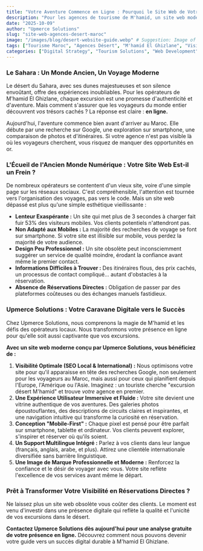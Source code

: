 ```yaml
---
title: "Votre Aventure Commence en Ligne : Pourquoi le Site Web de Votre Agence de Désert au Maroc Est Votre Meilleur Guide pour Attirer les Voyageurs du Monde Entier"
description: "Pour les agences de tourisme de M'hamid, un site web moderne n'est pas un luxe, c'est une nécessité. Découvrez comment une présence en ligne optimisée par Upmerce Solutions peut transformer votre visibilité et vos réservations, en capturant l'essence unique de vos excursions sahariennes."
date: "2025-10-09"
author: "Upmerce Solutions"
slug: "site-web-agences-desert-maroc"
image: "/images/blog/desert-website-guide.webp" # Suggestion: Image of a modern, mobile-friendly desert tour website, or a blend of desert landscape and digital elements.
tags: ["Tourisme Maroc", "Agences Désert", "M'hamid El Ghizlane", "Visibilité En Ligne", "Expérience Client", "Développement Web", "SEO Tourisme"]
categories: ["Digital Strategy", "Tourism Solutions", "Web Development"]
---
```


### Le Sahara : Un Monde Ancien, Un Voyage Moderne

Le désert du Sahara, avec ses dunes majestueuses et son silence envoûtant, offre des expériences inoubliables. Pour les opérateurs de M'hamid El Ghizlane, chaque excursion est une promesse d'authenticité et d'aventure. Mais comment s'assurer que les voyageurs du monde entier découvrent *vos* trésors cachés ? La réponse est claire : **en ligne.**

Aujourd'hui, l'aventure commence bien avant d'arriver au Maroc. Elle débute par une recherche sur Google, une exploration sur smartphone, une comparaison de photos et d'itinéraires. Si votre agence n'est pas visible là où les voyageurs cherchent, vous risquez de manquer des opportunités en or.

### L'Écueil de l'Ancien Monde Numérique : Votre Site Web Est-il un Frein ?

De nombreux opérateurs se contentent d'un vieux site, voire d'une simple page sur les réseaux sociaux. C'est compréhensible, l'attention est tournée vers l'organisation des voyages, pas vers le code. Mais un site web dépassé est plus qu'une simple esthétique vieillissante :

* **Lenteur Exaspérante :** Un site qui met plus de 3 secondes à charger fait fuir 53% des visiteurs mobiles. Vos clients potentiels n'attendront pas.
* **Non Adapté aux Mobiles :** La majorité des recherches de voyage se font sur smartphone. Si votre site est illisible sur mobile, vous perdez la majorité de votre audience.
* **Design Peu Professionnel :** Un site obsolète peut inconsciemment suggérer un service de qualité moindre, érodant la confiance avant même le premier contact.
* **Informations Difficiles à Trouver :** Des itinéraires flous, des prix cachés, un processus de contact compliqué... autant d'obstacles à la réservation.
* **Absence de Réservations Directes :** Obligation de passer par des plateformes coûteuses ou des échanges manuels fastidieux.

### Upmerce Solutions : Votre Caravane Digitale vers le Succès

Chez Upmerce Solutions, nous comprenons la magie de M'hamid et les défis des opérateurs locaux. Nous transformons votre présence en ligne pour qu'elle soit aussi captivante que vos excursions.

**Avec un site web moderne conçu par Upmerce Solutions, vous bénéficiez de :**

1.  **Visibilité Optimale (SEO Local & International) :** Nous optimisons votre site pour qu'il apparaisse en tête des recherches Google, non seulement pour les voyageurs au Maroc, mais aussi pour ceux qui planifient depuis l'Europe, l'Amérique ou l'Asie. Imaginez : un touriste cherche "excursion désert M'hamid" et trouve *votre* agence en premier.
2.  **Une Expérience Utilisateur Immersive et Fluide :** Votre site devient une vitrine authentique de vos aventures. Des galeries photos époustouflantes, des descriptions de circuits claires et inspirantes, et une navigation intuitive qui transforme la curiosité en réservation.
3.  **Conception "Mobile-First" :** Chaque pixel est pensé pour être parfait sur smartphone, tablette et ordinateur. Vos clients peuvent explorer, s'inspirer et réserver où qu'ils soient.
4.  **Un Support Multilingue Intégré :** Parlez à vos clients dans leur langue (français, anglais, arabe, et plus). Attirez une clientèle internationale diversifiée sans barrière linguistique.
5.  **Une Image de Marque Professionnelle et Moderne :** Renforcez la confiance et le désir de voyager avec vous. Votre site reflète l'excellence de vos services avant même le départ.

### Prêt à Transformer Votre Visibilité en Réservations Directes ?

Ne laissez plus un site web obsolète vous coûter des clients. Le moment est venu d'investir dans une présence digitale qui reflète la qualité et l'unicité de vos excursions dans le désert.

**Contactez Upmerce Solutions dès aujourd'hui pour une analyse gratuite de votre présence en ligne.** Découvrez comment nous pouvons devenir votre guide vers un succès digital durable à M'hamid El Ghizlane.